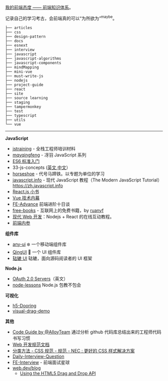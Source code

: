 [我的前端态度 —— 前端知识体系](https://yanyue404.github.io/fe-attitude/)。

记录自己的学习考古，会前端真的可以“为所欲为”<sup>maybe</sup>。

```
├── articles
├── css
├── design-pattern
├── docs
├── esnext
├── interview
├── javascript
├── javascript-algorithms
├── javascript-components
├── mindMapping
├── mini-vue
├── must-write-js
├── nodejs
├── project-guide
├── react
├── site
├── source learning
├── staging
├── tampermonkey
├── test
├── typescript
├── utils
└── vue
```

---

**JavaScript**

- [jstraining](https://github.com/ruanyf/jstraining) - 全栈工程师培训材料
- [mqyqingfeng](https://github.com/mqyqingfeng/Blog) - 冴羽 JavaScript 系列
- [ES6 标准入门](https://es6.ruanyifeng.com/)
- 33-js-concepts ([英文](https://github.com/leonardomso/33-js-concepts),[中文](https://github.com/stephentian/33-js-concepts)）
- [horseshoe](https://github.com/veedrin/horseshoe) - 代号马蹄铁。以专题为单位的学习
- [javascript.info](https://github.com/javascript-tutorial/zh.javascript.info) - 现代 JavaScript 教程（The Modern JavaScript Tutorial） https://zh.javascript.info
- [React.js 小书](http://huziketang.mangojuice.top/books/react/)
- [Vue 技术内幕](http://caibaojian.com/vue-design/art/)
- [FE-Advance](https://github.com/junyux/FE-Advance) 前端进阶十日谈
- [free-books](https://github.com/ruanyf/free-books) - 互联网上的免费书籍，by [ruanyf](https://github.com/ruanyf)
- [现代 Web 开发](https://fullstackopen.com/zh/)：Nodejs + React 的在线互动教程。
- [前端内参](https://github.com/coffe1891/frontend-hard-mode-interview)

**组件库**

- [any-ui](https://github.com/any86/any-ui) ❄️ 一个移动端组件库
- [QingUI](https://github.com/veedrin/qing) 🍧 一个 UI 组件库
- [轱辘 UI](https://github.com/FrankFang/gulu) 轱辘，面向源码阅读者的 UI 框架

**Node.js**

- [OAuth 2.0 Servers](https://www.oauth.com/)（英文）
- [node-lessons](https://github.com/alsotang/node-lessons) Node.js 包教不包会

**可视化**

- [h5-Dooring](https://github.com/MrXujiang/h5-Dooring)
- [visual-drag-demo](https://github.com/woai3c/visual-drag-demo)

**其他**

- [Code Guide by @AlloyTeam](https://alloyteam.github.io/CodeGuide/) 通过分析 github 代码库总结出来的工程师代码书写习惯
- [Web 开发规范文档](https://www.kancloud.cn/chandler/css-code-guide/50867)
- [分类方法 - CSS 规范 - 规范 - NEC : 更好的 CSS 样式解决方案](http://nec.netease.com/standard/css-sort.html)
- [Daily-Interview-Question](https://github.com/Advanced-Frontend/Daily-Interview-Question)
- [FE-Interview](https://github.com/lgwebdream/FE-Interview) - 前端面试星球
- [web.dev/blog](https://web.dev/blog/)
  - [Using the HTML5 Drag and Drop API](https://web.dev/drag-and-drop/)
